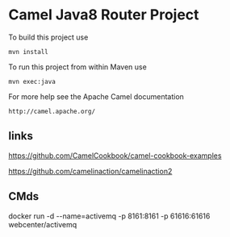 Camel Java8 Router Project
==========================

To build this project use

    mvn install

To run this project from within Maven use

    mvn exec:java

For more help see the Apache Camel documentation

    http://camel.apache.org/


## links
https://github.com/CamelCookbook/camel-cookbook-examples

https://github.com/camelinaction/camelinaction2



## CMds

docker run -d --name=activemq -p 8161:8161 -p 61616:61616 webcenter/activemq